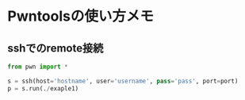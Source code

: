 # Pwntoolsの使い方メモ

## sshでのremote接続

```python
from pwn import *

s = ssh(host='hostname', user='username', pass='pass', port=port)
p = s.run(./exaple1)
```
